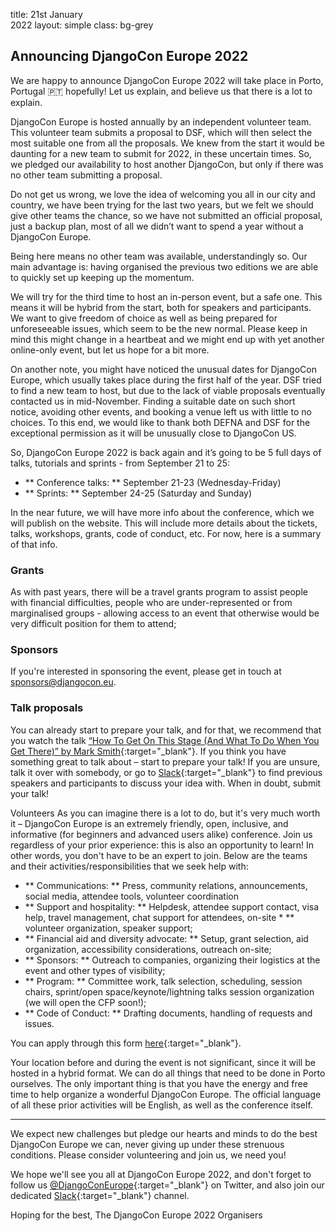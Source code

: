 title: 21st January<br/>2022
layout: simple
class: bg-grey

## Announcing DjangoCon Europe 2022

We are happy to announce DjangoCon Europe 2022 will take place in Porto, Portugal 🇵🇹 hopefully! Let us explain, and believe us that there is a lot to explain.

DjangoCon Europe is hosted annually by an independent volunteer team. This volunteer team submits a proposal to DSF, which will then select the most suitable one from all the proposals. We knew from the start it would be daunting for a new team to submit for 2022, in these uncertain times. So, we pledged our availability to host another DjangoCon, but only if there was no other team submitting a proposal.

Do not get us wrong, we love the idea of welcoming you all in our city and country, we have been trying for the last two years, but we felt we should give other teams the chance, so we have not submitted an official proposal, just a backup plan, most of all we didn’t want to spend a year without a DjangoCon Europe.

Being here means no other team was available, understandingly so. Our main advantage is: having organised the previous two editions we are able to quickly set up keeping up the momentum.

We will try for the third time to host an in-person event, but a safe one. This means it will be hybrid from the start, both for speakers and participants. We want to give freedom of choice as well as being prepared for unforeseeable issues, which seem to be the new normal. Please keep in mind this might change in a heartbeat and we might end up with yet another online-only event, but let us hope for a bit more.

On another note, you might have noticed the unusual dates for DjangoCon Europe, which usually takes place during the first half of the year. DSF tried to find a new team to host, but due to the lack of viable proposals eventually contacted us in mid-November. Finding a suitable date on such short notice, avoiding other events, and booking a venue left us with little to no choices. To this end, we would like to thank both DEFNA and DSF for the exceptional permission as it will be unusually close to DjangoCon US.

So, DjangoCon Europe 2022 is back again and it’s going to be 5 full days of talks, tutorials and sprints - from September 21 to 25:

* ** Conference talks: ** September 21-23 (Wednesday-Friday)
* ** Sprints: ** September 24-25 (Saturday and Sunday)

In the near future, we will have more info about the conference, which we will publish on the website. This will include more details about the tickets, talks, workshops, grants, code of conduct, etc. For now, here is a summary of that info.

### Grants

As with past years, there will be a travel grants program to assist people with financial difficulties, people who are under-represented or from marginalised groups - allowing access to an event that otherwise would be very difficult position for them to attend;

### Sponsors

If you're interested in sponsoring the event, please get in touch at [sponsors@djangocon.eu](mailto:sponsors@djangocon.eu).

### Talk proposals

You can already start to prepare your talk, and for that, we recommend that you watch the talk [“How To Get On This Stage (And What To Do When You Get There)” by Mark Smith](https://www.youtube.com/watch?v=4rsL974kwsE){:target="_blank"}. If you think you have something great to talk about – start to prepare your talk! If you are unsure, talk it over with somebody, or go to [Slack](https://djangoconeurope.slack.com){:target="_blank"} to find previous speakers and participants to discuss your idea with. When in doubt, submit your talk!

Volunteers
As you can imagine there is a lot to do, but it's very much worth it – DjangoCon Europe is an extremely friendly, open, inclusive, and informative (for beginners and advanced users alike) conference. Join us regardless of your prior experience: this is also an opportunity to learn! In other words, you don't have to be an expert to join. Below are the teams and their activities/responsibilities that we seek help with:

* ** Communications: ** Press, community relations, announcements, social media, attendee tools, volunteer coordination
* ** Support and hospitality: ** Helpdesk, attendee support contact, visa help, travel management, chat support for attendees, on-site * ** volunteer organization, speaker support;
* ** Financial aid and diversity advocate: ** Setup, grant selection, aid organization, accessibility considerations, outreach on-site;
* ** Sponsors: ** Outreach to companies, organizing their logistics at the event and other types of visibility;
* ** Program: ** Committee work, talk selection, scheduling, session chairs, sprint/open space/keynote/lightning talks session organization (we will open the CFP soon!);
* ** Code of Conduct: ** Drafting documents, handling of requests and issues.

You can apply through this form [here](https://forms.gle/z9wmZpcmEP3pf5fQ9){:target="_blank"}.

Your location before and during the event is not significant, since it will be hosted in a hybrid format. We can do all things that need to be done in Porto ourselves. The only important thing is that you have the energy and free time to help organize a wonderful DjangoCon Europe. The official language of all these prior activities will be English, as well as the conference itself.

<hr/>

We expect new challenges but pledge our hearts and minds to do the best DjangoCon Europe we can, never giving up under these strenuous conditions. Please consider volunteering and join us, we need you!

We hope we'll see you all at DjangoCon Europe 2022, and don't forget to follow us [@DjangoConEurope](https://twitter.com/djangoconeurope){:target="_blank"} on Twitter, and also join our dedicated [Slack](https://djangoconeurope.slack.com){:target="_blank"} channel.

Hoping for the best,
The DjangoCon Europe 2022 Organisers